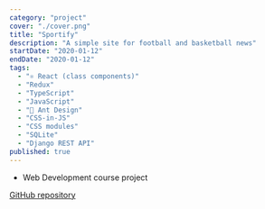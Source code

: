 ```yaml
---
category: "project"
cover: "./cover.png"
title: "Sportify"
description: "A simple site for football and basketball news"
startDate: "2020-01-12"
endDate: "2020-01-12"
tags:
  - "⚛ React (class components)"
  - "Redux"
  - "TypeScript"
  - "JavaScript"
  - "🐜 Ant Design"
  - "CSS-in-JS"
  - "CSS modules"
  - "SQLite"
  - "Django REST API"
published: true
---
```


- Web Development course project

[GitHub repository](https://github.com/ali4heydari/sportify-frontend)
